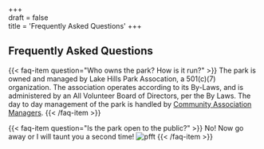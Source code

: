 +++  
draft = false  
title = 'Frequently Asked Questions'
+++

## Frequently Asked Questions

{{< faq-item question="Who owns the park?  How is it run?" >}}
    The park is owned and managed by Lake Hills Park Assocation, a 501(c)(7) organization.
    The association operates according to its By-Laws, and is administered by an All Volunteer Board of Directors, per the By Laws.
    The day to day management of the park is handled by [Community Association Managers](https://camanagers.com).
{{< /faq-item >}}

{{< faq-item question="Is the park open to the public?" >}}
No!  Now go away or I will taunt you a second time!
![pfft](https://misc-ramblings.com/wp-content/uploads/monty-python-french-taunting.jpg)
{{< /faq-item >}}


